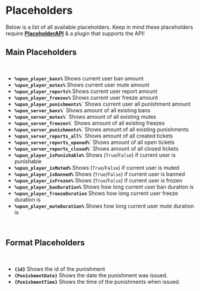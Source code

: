 # Placeholders
Below is a list of all available placeholders. Keep in mind these placeholders require **[PlaceholderAPI](https://www.spigotmc.org/resources/6245/)** & a plugin that supports the API!
<br>

## Main Placeholders
<br>

* **`%upun_player_bans%`**
  Shows current user ban amount
* **`%upun_player_mutes%`**
  Shows current user mute amount
* **`%upun_player_reports%`**
  Shows current user report amount
* **`%upun_player_freezes%`**
  Shows current user freeze amount
* **`%upun_player_punishments%`**`
  Shows current user all punishment amount
* **`%upun_server_bans%`**`
  Shows amount of all existing bans
* **`%upun_server_mutes%`**`
  Shows amount of all existing mutes
* **`%upun_server_freezes%`**`
  Shows amount of all existing freezes
* **`%upun_server_punishments%`**`
  Shows amount of all existing punishments   
* **`%upun_server_reports_all%`**`
  Shows amount of all created tickets
* **`%upun_server_reports_opened%`**`
  Shows amount of all open tickets
* **`%upun_server_reports_closed%`**`
  Shows amount of all closed tickets 
* **`%upun_player_isPunishable%`**
  Shows (`True`/`False`) if current user is punishable
* **`%upun_player_isMuted%`**
  Shows (`True`/`False`) if current user is muted
* **`%upun_player_isBanned%`**
  Shows (`True`/`False`) if current user is banned
* **`%upun_player_isFrozen%`**
  Shows (`True`/`False`) if current user is frozen
* **`%upun_player_banDuration%`**
  Shows how long current user ban duration is
* **`%upun_player_freezeDuration`**
  Shows how long current user freeze duration is
* **`%upun_player_muteDuration%`**
  Shows how long current user mute duration is
<br>

## Format Placeholders
<br>

* **`{id}`**
  Shows the id of the punishment
* **`{PunishmentDate}`**
  Shows the date the punishment was issued.
* **`{PunishmentTime}`**
  Shows the time of the punishments when issued.
  
